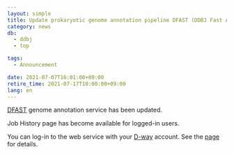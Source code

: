 ```yaml
---
layout: simple
title: Update prokaryotic genome annotation pipeline DFAST (DDBJ Fast Annotation and Submission Tool)
category: news
db:
  - ddbj
  - top

tags:
  - Announcement

date: 2021-07-07T16:01:00+09:00
retire_time: 2021-07-17T10:00:00+09:00
lang: en
---
```



<p><a href="https://dfast.ddbj.nig.ac.jp">DFAST</a> genome annotation service has been updated. </p>
<p>Job History page has become available for logged-in users. </p>
<p>You can log-in to the web service with your <a href="https://www.ddbj.nig.ac.jp/account-e.html">D-way</a> account. See the <a href="https://dfast.ddbj.nig.ac.jp/help_login">page</a> for details.</p>


